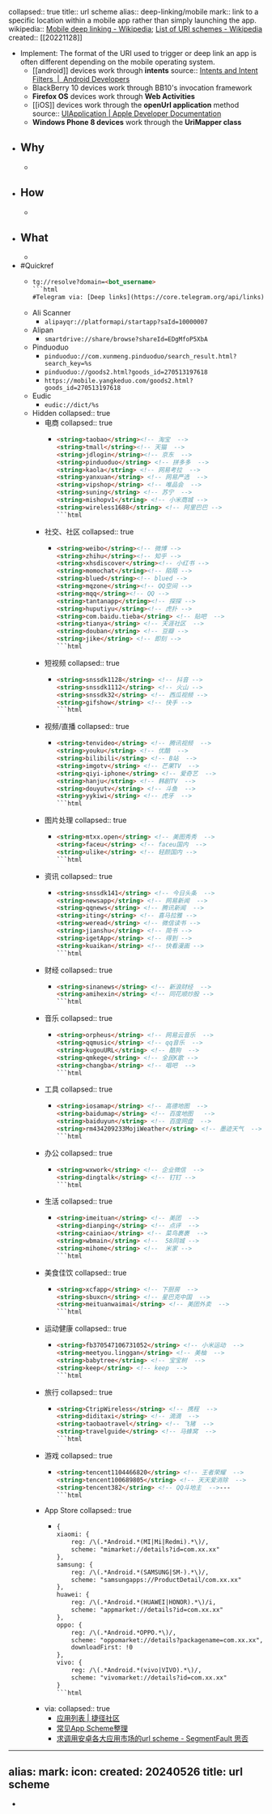 collapsed:: true
title:: url scheme
alias:: deep-linking/mobile
mark:: link to a specific location within a mobile app rather than simply launching the app.
wikipedia:: [Mobile deep linking - Wikipedia](https://en.wikipedia.org/wiki/Mobile_deep_linking); [List of URI schemes - Wikipedia](https://en.wikipedia.org/wiki/List_of_URI_schemes)
created:: [[20221128]]

  - Implement: The format of the URI used to trigger or deep link an app is often different depending on the mobile operating system.
    - [[android]] devices work through **intents**
      source:: [Intents and Intent Filters  |  Android Developers](https://developer.android.com/guide/components/intents-filters)
    - BlackBerry 10 devices work through BB10's invocation framework
    - **Firefox OS** devices work through **Web Activities**
    - [[iOS]] devices work through the **openUrl application** method
      source:: [UIApplication | Apple Developer Documentation](https://developer.apple.com/documentation/uikit/uiapplication#jumpTo_37)
    - **Windows Phone 8 devices** work through the **UriMapper class**
- ## Why
  -
- ## How
  -
- ## What
  -
- #Quickref
  - ```html
    tg://resolve?domain=<bot_username>
    ```html
    #Telegram via: [Deep links](https://core.telegram.org/api/links)
  - Ali Scanner
    - `alipayqr://platformapi/startapp?saId=10000007`
  - Alipan
    - `smartdrive://share/browse?shareId=EDgMfoP5XbA`
  - Pinduoduo
    - `pinduoduo://com.xunmeng.pinduoduo/search_result.html?search_key=%s`
    - `pinduoduo://goods2.html?goods_id=270513197618`
    - `https://mobile.yangkeduo.com/goods2.html?goods_id=270513197618`
  - Eudic
    - `eudic://dict/%s`
  - Hidden
    collapsed:: true
    - 电商
      collapsed:: true
      - ```html
        <string>taobao</string><!-- 淘宝  -->
        <string>tmall</string><!-- 天猫  -->
        <string>jdlogin</string><!-- 京东  -->
        <string>pinduoduo</string> <!-- 拼多多  -->
        <string>kaola</string> <!-- 网易考拉  -->
        <string>yanxuan</string> <!-- 网易严选  -->
        <string>vipshop</string> <!-- 唯品会  -->
        <string>suning</string> <!-- 苏宁  -->
        <string>mishopv1</string> <!-- 小米商城 -->
        <string>wireless1688</string> <!-- 阿里巴巴 -->
        ```html
    - 社交、社区
      collapsed:: true
      - ```html
        <string>weibo</string><!-- 微博 -->
        <string>zhihu</string><!-- 知乎 -->
        <string>xhsdiscover</string><!-- 小红书 -->
        <string>momochat</string><!-- 陌陌 -->
        <string>blued</string><!-- blued -->
        <string>mqzone</string><!-- QQ空间 -->
        <string>mqq</string><!-- QQ -->
        <string>tantanapp</string><!-- 探探 -->
        <string>huputiyu</string><!-- 虎扑 -->
        <string>com.baidu.tieba</string> <!-- 贴吧  -->
        <string>tianya</string> <!-- 天涯社区  -->
        <string>douban</string> <!-- 豆瓣 -->
        <string>jike</string> <!-- 即刻 -->
        ```html
    - 短视频
      collapsed:: true
      - ```html
        <string>snssdk1128</string> <!-- 抖音 -->
        <string>snssdk1112</string> <!-- 火山 -->
        <string>snssdk32</string> <!-- 西瓜视频 -->
        <string>gifshow</string> <!-- 快手 -->
        ```html
    - 视频/直播
      collapsed:: true
      - ```html
        <string>tenvideo</string> <!-- 腾讯视频  -->
        <string>youku</string> <!-- 优酷  -->
        <string>bilibili</string> <!-- B站  -->
        <string>imgotv</string> <!-- 芒果TV  -->
        <string>qiyi-iphone</string> <!-- 爱奇艺  -->
        <string>hanju</string> <!-- 韩剧TV  -->
        <string>douyutv</string> <!-- 斗鱼  -->
        <string>yykiwi</string> <!-- 虎牙  -->
        ```html
    - 图片处理
      collapsed:: true
      - ```html
        <string>mtxx.open</string> <!-- 美图秀秀  -->
        <string>faceu</string> <!-- faceu国内  -->
        <string>ulike</string> <!-- 轻颜国内 -->
        ```html
    - 资讯
      collapsed:: true
      - ```html
        <string>snssdk141</string> <!-- 今日头条  -->
        <string>newsapp</string> <!-- 网易新闻  -->
        <string>qqnews</string> <!-- 腾讯新闻  -->
        <string>iting</string> <!-- 喜马拉雅 -->
        <string>weread</string> <!-- 微信读书 -->
        <string>jianshu</string> <!-- 简书 -->
        <string>igetApp</string> <!-- 得到 -->
        <string>kuaikan</string> <!-- 快看漫画 -->
        ```html
    - 财经
      collapsed:: true
      - ```html
        <string>sinanews</string> <!-- 新浪财经  -->
        <string>amihexin</string> <!-- 同花顺炒股 -->
        ```html
    - 音乐
      collapsed:: true
      - ```html
        <string>orpheus</string> <!-- 网易云音乐  -->
        <string>qqmusic</string> <!-- qq音乐  -->
        <string>kugouURL</string> <!-- 酷狗  -->
        <string>qmkege</string> <!-- 全民K歌 -->
        <string>changba</string> <!-- 唱吧  -->
        ```html
    - 工具
      collapsed:: true
      - ```html
        <string>iosamap</string> <!-- 高德地图  -->
        <string>baidumap</string> <!-- 百度地图   -->
        <string>baiduyun</string> <!-- 百度网盘  -->
        <string>rm434209233MojiWeather</string> <!-- 墨迹天气  -->
        ```html
    - 办公
      collapsed:: true
      - ```html
        <string>wxwork</string> <!-- 企业微信  -->
        <string>dingtalk</string> <!-- 钉钉 -->
        ```html
    - 生活
      collapsed:: true
      - ```html
        <string>imeituan</string> <!-- 美团  -->
        <string>dianping</string> <!-- 点评  -->
        <string>cainiao</string> <!-- 菜鸟裹裹  -->
        <string>wbmain</string> <!--  58同城 -->
        <string>mihome</string> <!--  米家 -->
        ```html
    - 美食佳饮
      collapsed:: true
      - ```html
        <string>xcfapp</string> <!-- 下厨房  -->
        <string>sbuxcn</string> <!-- 星巴克中国  -->
        <string>meituanwaimai</string> <!-- 美团外卖  -->
        ```html
    - 运动健康
      collapsed:: true
      - ```html
        <string>fb370547106731052</string> <!-- 小米运动  -->
        <string>meetyou.linggan</string> <!-- 美柚  -->
        <string>babytree</string> <!-- 宝宝树  -->
        <string>keep</string> <!-- keep  -->
        ```html
    - 旅行
      collapsed:: true
      - ```html
        <string>CtripWireless</string> <!-- 携程  -->
        <string>diditaxi</string> <!-- 滴滴  -->
        <string>taobaotravel</string> <!-- 飞猪  -->
        <string>travelguide</string> <!-- 马蜂窝  -->
        ```html
    - 游戏
      collapsed:: true
      - ```html
        <string>tencent1104466820</string> <!-- 王者荣耀  -->
        <string>tencent100689805</string> <!-- 天天爱消除  -->
        <string>tencent382</string> <!-- QQ斗地主  -->---
        ```html
    - App Store
      collapsed:: true
      - ```html
        {
        xiaomi: {
            reg: /\(.*Android.*(MI|Mi|Redmi).*\)/,
            scheme: "mimarket://details?id=com.xx.xx"
        },
        samsung: {
            reg: /\(.*Android.*(SAMSUNG|SM-).*\)/,
            scheme: "samsungapps://ProductDetail/com.xx.xx"
        },
        huawei: {
            reg: /\(.*Android.*(HUAWEI|HONOR).*\)/i,
            scheme: "appmarket://details?id=com.xx.xx"
        },
        oppo: {
            reg: /\(.*Android.*OPPO.*\)/,
            scheme: "oppomarket://details?packagename=com.xx.xx",
            downloadFirst: !0
        },
        vivo: {
            reg: /\(.*Android.*(vivo|VIVO).*\)/,
            scheme: "vivomarket://details?id=com.xx.xx"
        }
        ```html
    - via:
      collapsed:: true
      - [应用列表 | 捷径社区](https://sharecuts.cn/apps)
      - [常见App Scheme整理](https://zhuanlan.zhihu.com/p/47837970)
      - [求调用安卓各大应用市场的url scheme - SegmentFault 思否](https://segmentfault.com/q/1010000005116145)
- ---
  alias:
  mark:
  icon:
  created: 20240526
        title: url scheme
  ---
-